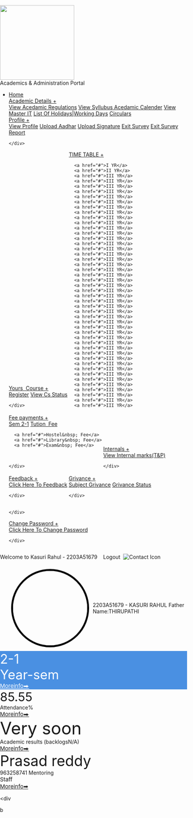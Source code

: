 <!DOCTYP
<head>
<title>DEMO ON MENUS</title>
<style>
body {
  margin: 0;
  padding: 0;
}
.info-container {
  padding: 1px; /* Adjust the padding as needed */
  flex: 1; /* Expand to fill available space */
  display: flex;
  flex-direction: column;
  justify-content: right;
  align-items: flex-start;
font size:120px;
}
.info-text {
  font-size: 15px;
  text-decoration: underline; /* Add underline */
}

ul {
  list-style-type: none;
  margin: 0;
  padding: 0;
  overflow: hidden;
  background-color: #333;
}

li {
  float: left;
}

li a {
  display: block;
  color: white;
  text-align: center;
  padding: 14px 16px;
  text-decoration: none;
}

li a:hover {
  background-color: gray;
}

li.dropdown {
  display: inline-block;
}

.dropdown-content {
  display: none;
  position: absolute;
  background-color: #f9f9f9;
  min-width: 160px;
  box-shadow: 0px 8px 10px 0px rgba(0,0,0,0.2);
}

.dropdown-content a {
  color: black;
  padding: 12px 16px;
  text-decoration: none;
  display: block;
  text-align: left;
}



.image-container {
  background-color: #001F3F;
  display: flex;
  align-items: center;
  padding-left: 20px;
}
.image-contaiiner {
  background-color:none;
  display: flex;
  align-items: center;
  padding-left: 20px;
}


.image-container img {
  border-radius: 50%;
  margin: 10px;
}
.image-contaiiner img {
  border-radius: 50%;
  margin: 10px;


}

.text-container {
  display: flex;
  flex-direction: column;
  align-items: flex-start;
  justify-content: center;
  margin-left: 200px;
}

.text {
  color: yellow;
  font-weight: bold;
  font-size: 45px;
  justify-content: flex-start;
  margin-top: 0;
}

.texxt-contaiiner {
  display: flex;
  flex-direction: column;
  
  align-items: flex-start;
  justify-content: left;
  margin-left: 35px;
}
li.dropdown {
  display: inline-block;
}

.dropdown-content {
  display: none;
  position: absolute;
  background-color:  black; 
  min-width: 160px;
  box-shadow: 0px 8px 16px 0px rgba(0,0,0,0.2);
  z-index: 1;
}

.dropdown-content a {
  color: white;
  padding: 12px 16px;
  text-decoration: none;
  display: block;
  text-align: left;
}

.dropdown-content a:hover {background-color: violet;}

.dropdown:hover .dropdown-content {
  display: block;
}



.texxt {
  color:black;

  font-size: 32px;
  justify-content: flex-start;
  margin-top: 0;
}

.welcome-line {
  margin: 0;
  padding: 0;
  text-align: right;
  background-color: #001F3F;
  color: yellow;
  font-size: 17px;
  padding: 5px 20px;
}

.contact-image {
  width: 20px;
  height: 20px;
  margin-left: 5px;
  border-radius: 50%; /* Make the icon round */
}

.color-boxes {
  display: flex;
  justify-content: space-between;
  padding: 20px;
}

.color-box {
  width: 320px; /* Adjust the width as needed */
  height: 150px; /* Adjust the height as needed */
  border-radius: 1px;
  text-align: center;
  line-height: 1.5;
  font-weight: bold;
}

.green {
  background-color:#9ACD32;
 background-image: url('path-to-your-background-image-1.jpg');
 font-size: 35px;
font-size: 35px;
  color: white;
}
.blue {
 background-image: url('path-to-your-background-image-1.jpg');
  background-color:#4A90E2;
font-size: 35px;
  color: white;
}


.yellow {
 background-image: url('path-to-your-background-image-1.jpg');
  background-color:#FFA500;
font-size: 23px;
  color: black;
}

.red {
 background-image: url('path-to-your-background-image-1.jpg');
  background-color: red;
font-size: 15px;
  color: white;
}
.round-image {
  border-radius: 50%;
border: 5px solid black;
}
</style>
</head>
<body>

<div class="image-container">
  <img src="https://sraap.in/index_files/sr-university-logo_round.png" height="200" width="200">
  <div class="text-container">
    <span class="text">Academics & Administration Portal</span>
  </div>
</div>

<ul>
  <li><a href="#HOME">Home</a></li>

<li class="dropdown">
    <a href="javascript:void(0)" class="dropbtn">Academic Details&nbsp;+</a>
    <div class="dropdown-content">
       <a href="#">View Acedamic Regulations</a>
      <a href="#">View Syllubus Acedamic Calender</a>
      <a href="#">View Master IT</a>
 <a href="#">List Of Holidays|Working Days</a>
 <a href="#">Circulars</a>
    </div>
  </li>


<li class="dropdown">
    <a href="javascript:void(0)" class="dropbtn">Profile&nbsp;+</a>
    <div class="dropdown-content">
      <a href="#">View Profile</a>
      <a href="#">Upload Aadhar</a>
      <a href="#">Upload Signature</a>
      <a href="#">Exit Survey</a>
      <a href="#">Exit Survey Report</a>



      
    </div>
  </li>





<li class="dropdown">
    <a href="javascript:void(0)" class="dropbtn">Yours&nbsp; Course&nbsp;+</a>
    <div class="dropdown-content">
            <a href="#">Register</a>
      <a href="#">View Cs Status</a>



     

    </div>
  </li>




<li class="dropdown">
    <a href="javascript:void(0)" class="dropbtn">TIME TABLE&nbsp;+</a>
    <div class="dropdown-content">

      <a href="#">I YR</a>
      <a href="#">II YR</a>
      <a href="#">III YR</a>
      <a href="#">III YR</a>
      <a href="#">III YR</a>
      <a href="#">III YR</a>
      <a href="#">III YR</a>
      <a href="#">III YR</a>
      <a href="#">III YR</a>
      <a href="#">III YR</a>
      <a href="#">III YR</a>
      <a href="#">III YR</a>
      <a href="#">III YR</a>
      <a href="#">III YR</a>
      <a href="#">III YR</a>
      <a href="#">III YR</a>
      <a href="#">III YR</a>
      <a href="#">III YR</a>
      <a href="#">III YR</a>
      <a href="#">III YR</a>
      <a href="#">III YR</a>
      <a href="#">III YR</a>
      <a href="#">III YR</a>
      <a href="#">III YR</a>
      <a href="#">III YR</a>
      <a href="#">III YR</a>
      <a href="#">III YR</a>
      <a href="#">III YR</a>
      <a href="#">III YR</a>
      <a href="#">III YR</a>
      <a href="#">III YR</a>
      <a href="#">III YR</a>
      <a href="#">III YR</a>
      <a href="#">III YR</a>
      <a href="#">III YR</a>
      <a href="#">III YR</a>
      <a href="#">III YR</a>
      <a href="#">III YR</a>
      <a href="#">III YR</a>
      <a href="#">III YR</a>
      <a href="#">III YR</a>
      <a href="#">III YR</a>
      <a href="#">III YR</a>
      <a href="#">III YR</a>
      <a href="#">III YR</a>
      <a href="#">III YR</a>
      <a href="#">III YR</a>






<li class="dropdown">
    <a href="javascript:void(0)" class="dropbtn">Fee payments&nbsp;+</a>
    <div class="dropdown-content">
      <a href="#">Sem&nbsp;2-1</a>
      <a href="#">Tution&nbsp; Fee</a>

      <a href="#">Hostel&nbsp; Fee</a>
      <a href="#">Library&nbsp; Fee</a>
      <a href="#">Exam&nbsp; Fee</a>



    </div>
  </li>












  


<li class="dropdown">
    <a href="javascript:void(0)" class="dropbtn">Internals&nbsp;+</a>
    <div class="dropdown-content">
      <a href="#">View Internal marks(T&P)</a>
      

    </div>
  </li>








<li class="dropdown">
    <a href="javascript:void(0)" class="dropbtn">Feedback&nbsp;+</a>
    <div class="dropdown-content">
      <a href="#">Click Here To Feedback</a>
 
    </div>
  </li>




<li class="dropdown">
    <a href="javascript:void(0)" class="dropbtn">Grivance&nbsp;+</a>
    <div class="dropdown-content">
      <a href="#">Subject Grivance</a>
<a href="#">Grivance Status</a>
 
    </div>
  </li>










  
    </div>
  </li>
 <li class="dropdown">
    <a href="javascript:void(0)" class="dropbtn">Change Password&nbsp;+</a>
    <div class="dropdown-content">
      <a href="#">Click Here To Change Password</a>
 
    </div>
  </li>

</ul>

<p class="welcome-line">Welcome to Kasuri Rahul - 2203A51679  &nbsp;&nbsp;&nbsp;Logout&nbsp; <img class="contact-image" src="https://d38b044pevnwc9.cloudfront.net/cutout-nuxt/passport/1-change1.jpg" alt="Contact Icon"> </p>
<div class="image-contaiiner">
  <img src="https://d38b044pevnwc9.cloudfront.net/cutout-nuxt/passport/1-change1.jpg" height="200" width="200" class="round-image">
  <div class="texxt-contaiiner">
    <span class="texxt">2203A51679 - KASURI RAHUL</span>
    <span class="texxt"> Father Name:THIRUPATHI</span>

  </div>
</div>

  </div>

<div class="color-boxes">
  <div class="color-box blue">
    <div style="font-size: 35px;">2-1</div>
    <div>Year-sem</div>
<div class="info-text">Moreinfo⮕</div>

 </div>

  <div class="color-box green">
    <div style="font-size: 33px;">85.55</div>
    <div>Attendance%</div>
<div class="info-text">Moreinfo⮕</div>

  </div>
  <div class="color-box yellow">
    <div style="font-size: 46px;">Very soon</div>
    <div>Academic results (backlogsN/A)</div>
<div class="info-text">Moreinfo⮕</div>

  </div>
  <div class="color-box red">
    <div style="font-size: 39px;">Prasad reddy</div>
    <div>963258741 Mentoring </div>
 <div style="font-size: 15px;">Staff</div>

<div class="info-text"">Moreinfo➡</div>

 <div</div>
  </div>
</div>

</body>
</html>
b
